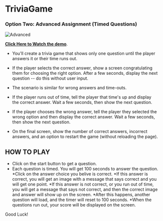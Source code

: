 # TriviaGame
### Option Two: Advanced Assignment (Timed Questions)

![Advanced](Images/2-advanced.jpg)

**[Click Here to Watch the demo](https://youtu.be/xhmmiRmxQ8Q)**.

* You'll create a trivia game that shows only one question until the player answers it or their time runs out.

* If the player selects the correct answer, show a screen congratulating them for choosing the right option. After a few seconds, display the next question -- do this without user input.

* The scenario is similar for wrong answers and time-outs.

* If the player runs out of time, tell the player that time's up and display the correct answer. Wait a few seconds, then show the next question.
* If the player chooses the wrong answer, tell the player they selected the wrong option and then display the correct answer. Wait a few seconds, then show the next question.

* On the final screen, show the number of correct answers, incorrect answers, and an option to restart the game (without reloading the page).


## HOW TO PLAY
* Click on the start button to get a question.
* Each question is timed. You will get 100 seconds to answer the question.
*Click on the answer choice you belive is correct. 
    *If this answer is correct, you will get an image with a message that says correct and you will get one point. 
    *If this answer is not correct, or you run out of time, you will get a message that says not correct, and then the correct image and answer will show up on the screen.
*After this happens, another question will load, and the timer will reset to 100 seconds.
*When the questions run out, your score will be displayed on the screen.

Good Luck!
